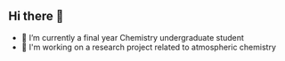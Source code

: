 ## Hi there 👋

- 🔭 I’m currently a final year Chemistry undergraduate student
- 💬 I'm working on a research project related to atmospheric chemistry

